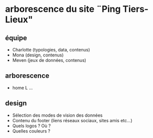 # arborescence du site ¨Ping Tiers-Lieux"

## équipe 

- Charlotte (typologies, data, contenus)
- Mona (design, contenus)
- Meven (jeux de données, contenus)

## arborescence

- home 
  L ... 
  
## design

- Sélection des modes de vision des données
- Contenu du footer (liens réseaux sociaux, sites amis etc...)
- Quels logos ? Où ?
- Quelles couleurs ?
